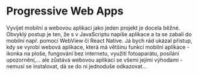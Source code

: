 # Progressive Web Apps

Vyvíjet mobilní a webovou aplikaci jako jeden projekt je docela běžné. Obvyklý postup je ten, že s v JavaScriptu napíše aplikace a ta se zabalí do mobilní např. pomocí WebView či React Native. Já bych rád ukázal přístup, kdy se vyrobí webová aplikace, která má většinu funkcí mobilní aplikace - ikonka na ploše, fungování bez internetu, využití fotoaparátu, posílání upozornění,... ale zůstává webovou aplikací se všemi jejími výhodami - nemusí se instalovat, dá se do ni jednoduše odkazovat...